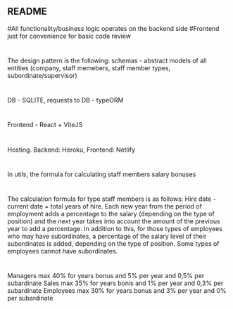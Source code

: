 ## README

#All functionality/business logic operates on the backend side
#Frontend just for convenience for basic code review

#
The design pattern is the following:
schemas - abstract models of all entities (company, staff memebers, staff member types, subordinate/supervisor)

#
DB - SQLITE, requests to DB - typeORM

#
Frontend - React + ViteJS

#
Hosting. Backend: Heroku, Frontend: Netlify

#
In utils, the formula for calculating staff members salary bonuses

#
The calculation formula for type staff members is as follows:
Hire date - current date = total years of hire. Each new year from the period of employment adds a percentage to the salary (depending on the type of position) and the next year takes into account the amount of the previous year to add a percentage. In addition to this, for those types of employees who may have subordinates, a percentage of the salary level of their subordinates is added, depending on the type of position.
Some types of employees cannot have subordinates.

#
Managers max 40% for years bonus and 5% per year and 0,5% per subardinate
Sales max 35% for years bonis and 1% per year and 0,3% per subardinate
Employees max 30% for years bonus and 3% per year and 0% per subardinate



